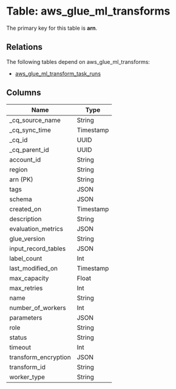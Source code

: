 # Table: aws_glue_ml_transforms

The primary key for this table is **arn**.

## Relations

The following tables depend on aws_glue_ml_transforms:
  - [aws_glue_ml_transform_task_runs](aws_glue_ml_transform_task_runs.md)

## Columns

| Name          | Type          |
| ------------- | ------------- |
|_cq_source_name|String|
|_cq_sync_time|Timestamp|
|_cq_id|UUID|
|_cq_parent_id|UUID|
|account_id|String|
|region|String|
|arn (PK)|String|
|tags|JSON|
|schema|JSON|
|created_on|Timestamp|
|description|String|
|evaluation_metrics|JSON|
|glue_version|String|
|input_record_tables|JSON|
|label_count|Int|
|last_modified_on|Timestamp|
|max_capacity|Float|
|max_retries|Int|
|name|String|
|number_of_workers|Int|
|parameters|JSON|
|role|String|
|status|String|
|timeout|Int|
|transform_encryption|JSON|
|transform_id|String|
|worker_type|String|